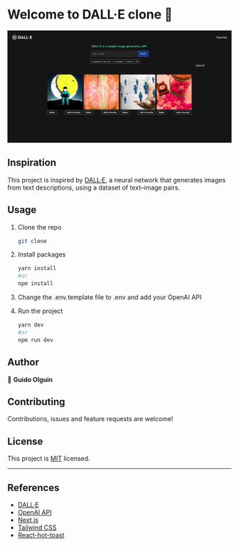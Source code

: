 # Welcome to DALL·E clone 👋

![Preview](public/dalle.png)

## Inspiration

This project is inspired by [DALL·E](https://openai.com/blog/dall-e/), a neural network that generates images from text descriptions, using a dataset of text–image pairs.


## Usage

1. Clone the repo
   ```sh
   git clone
    ```


2. Install packages
    ```sh
    yarn install
    #or 
    npm install
    ```
3. Change the .env.template file to .env and add your OpenAI API

4. Run the project
    ```sh
    yarn dev
    #or 
    npm run dev
    ```

## Author

👤 **Guido Olguin**

## Contributing

Contributions, issues and feature requests are welcome!

## License

This project is [MIT](https://choosealicense.com/licenses/mit/) licensed.

***


## References

- [DALL·E](https://openai.com/blog/dall-e/)
- [OpenAI API](https://beta.openai.com/)
- [Next.js](https://nextjs.org/)
- [Tailwind CSS](https://tailwindcss.com/)
- [React-hot-toast](https://react-hot-toast.com/)
